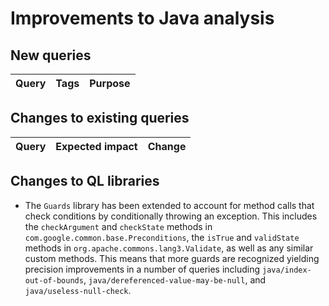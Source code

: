 # Improvements to Java analysis

## New queries

| **Query**                   | **Tags**  | **Purpose**                                                        |
|-----------------------------|-----------|--------------------------------------------------------------------|

## Changes to existing queries

| **Query**                  | **Expected impact**    | **Change**                                                       |
|----------------------------|------------------------|------------------------------------------------------------------|

## Changes to QL libraries

* The `Guards` library has been extended to account for method calls that check
  conditions by conditionally throwing an exception. This includes the
  `checkArgument` and `checkState` methods in
  `com.google.common.base.Preconditions`, the `isTrue` and `validState` methods
  in `org.apache.commons.lang3.Validate`, as well as any similar custom
  methods. This means that more guards are recognized yielding precision
  improvements in a number of queries including `java/index-out-of-bounds`,
  `java/dereferenced-value-may-be-null`, and `java/useless-null-check`.


